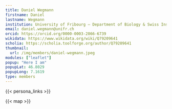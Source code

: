 ```yaml
---
title: Daniel Wegmann
firstname: Daniel
lastname: Wegmann
institution: University of Fribourg – Department of Biology & Swiss Institute of Bioinformatics
email: daniel.wegmann@unifr.ch
orcid: https://orcid.org/0000-0003-2866-6739
wikidata: https://www.wikidata.org/wiki/Q79209641
scholia: https://scholia.toolforge.org/author/Q79209641
thumbnail:
  url: /img/members/daniel-wegmann.jpeg
modules: ["leaflet"]
popup: "Here I am"
popupLat: 46.8029
popupLong: 7.1619
type: members
---
```


{{< persona_links >}}

{{< map >}}
